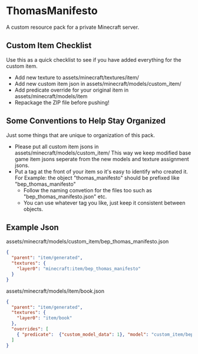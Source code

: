 # ThomasManifesto
A custom resource pack for a private Minecraft server.

## Custom Item Checklist
Use this as a quick checklist to see if you have added everything for the custom item.
* Add new texture to assets/minecraft/textures/item/
* Add new custom item json in assets/minecraft/models/custom_item/
* Add predicate override for your original item in assets/minecraft/models/item
* Repackage the ZIP file before pushing!

## Some Conventions to Help Stay Organized
Just some things that are unique to organization of this pack.
* Please put all custom item jsons in assets/minecraft/models/custom_item/ This way we keep modified base game item jsons seperate from the new models and texture assignment jsons.
* Put a tag at the front of your item so it's easy to identify who created it. For Example: the object "thomas_manifesto" should be prefixed like "bep_thomas_manifesto"
  * Follow the naming convetion for the files too such as "bep_thomas_manifesto.json" etc. 
  * You can use whatever tag you like, just keep it consistent between objects.

## Example Json
assets/minecraft/models/custom_item/bep_thomas_manifesto.json
```json
{
  "parent": "item/generated",
  "textures": {
    "layer0": "minecraft:item/bep_thomas_manifesto"
  }
}
```
assets/minecraft/models/item/book.json
```json
{
  "parent": "item/generated",
  "textures": {
    "layer0": "item/book"
  },
  "overrides": [
    { "predicate":  {"custom_model_data": 1}, "model": "custom_item/bep_thomas_manifesto"}
  ]
}
```
